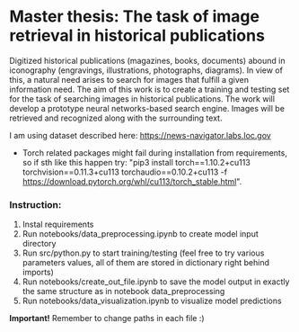 # Master thesis: The task of image retrieval in historical publications
Digitized historical publications (magazines, books, documents) abound in iconography (engravings, illustrations, photographs, diagrams). In view of this, a natural need arises to search for images that fulfill a given information need. The aim of this work is to create a training and testing set for the task of searching images in historical publications. The work will develop a prototype neural networks-based search engine. Images will be retrieved and recognized along with the surrounding text.

I am using dataset described here: https://news-navigator.labs.loc.gov

* Torch related packages might fail during installation from requirements, so if sth like this happen try: "pip3 install torch==1.10.2+cu113 torchvision==0.11.3+cu113 torchaudio==0.10.2+cu113 -f https://download.pytorch.org/whl/cu113/torch_stable.html".

### Instruction:

1. Instal requirements 
2. Run notebooks/data_preprocessing.ipynb to create model input directory 
3. Run src/python.py to start training/testing (feel free to try various parameters values, all of them are stored in dictionary right behind imports)
4. Run notebooks/create_out_file.ipynb to save the model output in exactly the same structure as in notebook data_preprocessing
5. Run notebooks/data_visualization.ipynb to visualize model predictions 

<b>Important!</b> Remember to change paths in each file :) 
